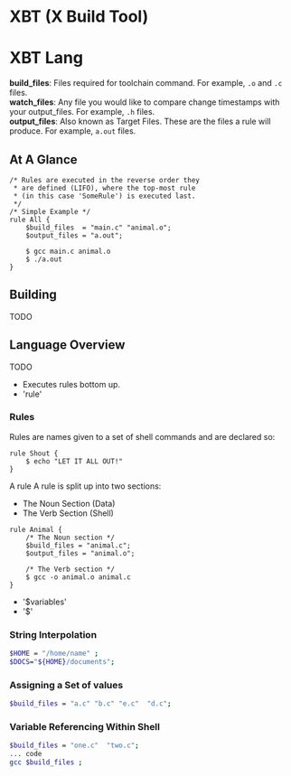# XBT (X Build Tool)

# XBT Lang

**build_files**: Files required for toolchain command. For example, `.o` and `.c` files.  
**watch_files**: Any file you would like to compare change timestamps with your output_files. For example, `.h` files.  
**output_files**: Also known as Target Files. These are the files a rule will produce. For example, `a.out` files.  

## At A Glance
```
/* Rules are executed in the reverse order they
 * are defined (LIFO), where the top-most rule 
 * (in this case 'SomeRule') is executed last.
 */
/* Simple Example */
rule All {
    $build_files  = "main.c" "animal.o";
    $output_files = "a.out";

    $ gcc main.c animal.o
    $ ./a.out
}
```
## Building
TODO

## Language Overview
TODO
- Executes rules bottom up.
- 'rule'

### Rules
Rules are names given to a set of shell commands and are declared so:
```
rule Shout {
    $ echo "LET IT ALL OUT!"
}
```

A rule 
A rule is split up into two sections:
- The Noun Section (Data)
- The Verb Section (Shell)
```
rule Animal {
    /* The Noun section */
    $build_files = "animal.c";
    $output_files = "animal.o";

    /* The Verb section */
    $ gcc -o animal.o animal.c
}
```
- '$variables'
- '$'
### String Interpolation
```bash
$HOME = "/home/name" ;
$DOCS="${HOME}/documents";
```
### Assigning a Set of values
```bash
$build_files = "a.c" "b.c" "e.c"  "d.c";
```
### Variable Referencing Within Shell
```bash
$build_files = "one.c"  "two.c";
... code
gcc $build_files ;
```